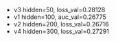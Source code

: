 
* v3 hidden=50, loss_val=0.28128
* v1 hidden=100, auc_val=0.26775 
* v2 hidden=200, loss_val=0.26716
* v4 hidden=300, loss_val=0.27291

